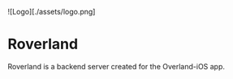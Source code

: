   ![Logo][./assets/logo.png]

# Roverland

Roverland is a backend server created for the Overland-iOS app.
